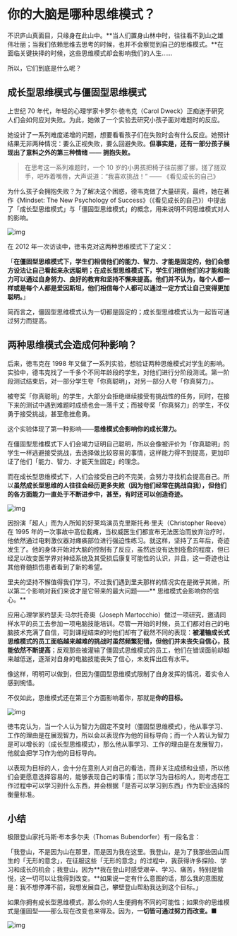 # 你的大脑是哪种思维模式？

不识庐山真面目，只缘身在此山中。**当人们置身山林中时，往往看不到山之雄伟壮丽；当我们依赖思维去思考的时候，也并不会察觉到自己的思维模式。**在面临关键抉择的时候，这些思维模式却会影响我们的人生……

所以，它们到底是什么呢？

## 成长型思维模式与僵固型思维模式

上世纪 70 年代，年轻的心理学家卡罗尔·徳韦克（Carol Dweck）正痴迷于研究人们会如何应对失败。为此，她做了一个实验去研究小孩子面对难题时的反应。

她设计了一系列难度递增的问题，想要看看孩子们在失败时会有什么反应。她预计结果无非两种情况：要么正视失败，要么回避失败。**但事实是，还有一部分孩子展现出了意料之外的第三种情绪 —— 拥抱失败。**

> 在思考这一系列难题时，一个 10 岁的小男孩把椅子往前挪了挪，搓了搓双手，吧咋着嘴唇，大声说道：“我喜欢挑战！”
> —— 《看见成长的自己》

为什么孩子会拥抱失败？为了解决这个困惑，德韦克做了大量研究，最终，她在著作《Mindset: The New Psychology of Success》（《看见成长的自己》）中提出了「成长型思维模式」与「僵固型思维模式」的概念，用来说明不同思维模式对人的影响。

![img](http://7xnt32.com1.z0.glb.clouddn.com/2017-12-13-020517.jpg)

在 2012 年一次访谈中，徳韦克对这两种思维模式下了定义：

「**在僵固型思维模式下，学生们相信他们的能力、智力、才能是固定的，他们会想方设法让自己看起来永远聪明；在成长型思维模式下，学生们相信他们的才能和能力可以通过自身努力、良好的教育和坚持不懈来提高。他们并不认为，每个人都一样或是每个人都是爱因斯坦，他们相信每个人都可以通过一定方式让自己变得更加聪明。**」

简而言之，僵固型思维模式认为一切都是固定的；成长型思维模式认为一起皆可通过努力而提高。

## 两种思维模式会造成何种影响？

后来，徳韦克在 1998 年又做了一系列实验，想验证两种思维模式对学生的影响。实验中，德韦克找了一千多个不同年龄段的学生，对他们进行分阶段测试。第一阶段测试结束后，对一部分学生夸「你真聪明」，对另一部分人夸「你真努力」。

被夸奖「你真聪明」的学生，大部分会拒绝继续接受有挑战性的任务，同时，在接下来的测试中遇到难题时成绩也会一落千丈；而被夸奖「你真努力」的学生，不仅勇于接受挑战，甚至愈挫愈勇。

这个实验体现了第一种影响——**思维模式会影响你的成长潜力。**

在僵固型思维模式下人们会竭力证明自己聪明，所以会像被评价为「你真聪明」的学生一样逃避接受挑战，去选择做比较容易的事情，这样能力得不到提高，更加印证了他们「能力、智力、才能天生固定」的理念。

而在成长型思维模式下，人们会接受自己的不完美，会努力寻找机会提高自己。所以**虽然成长型思维的人往往会经历更多失败（因为他们经常在挑战自我），但他们的各方面能力一直处于不断进步中，甚至，有时还可以创造奇迹。**

![img](http://7xnt32.com1.z0.glb.clouddn.com/2017-12-13-020521.jpg)

因扮演「超人」而为人所知的好莱坞演员克里斯托弗·里夫（Christopher Reeve）在  1995 年的一次事故中高位截瘫，当权威医生们都宣布无法医治而放弃治疗时，他依然通过电剌激仪器对瘫痪部位进行强迫性练习。就这样，坚持了五年后，奇迹发生了。他的身体开始对大脑的控制有了反应，虽然远没有达到痊愈的程度，但已经足以改变医学界对神经系统及其受损后康复可能性的认识，并且，这一奇迹也让其他脊髄损伤患者看到了新的希望。

里夫的坚持不懈值得我们学习，不过我们遇到里夫那样的情况实在是微乎其微，所以第二个影响对我们来说才是它带来的最大问题——** 思维模式会影响你的信心。**

应用心理学家约瑟夫·马尔托奇奧（Joseph Martocchio）做过一项研究，邀请同样水平的员工去参加一项电脑技能培训。尽管一开始的时候，员工们都对自己的电脑技术充满了自信，可到课程结束的时他们却有了截然不同的表现：**被灌输成长式思维模式的员工面临越来越难的挑战时虽然频繁犯错，但他们并未丧失自信心，技能依然不断提高**；反观那些被灌输了僵固式思维模式的员工，他们在错误面前却越来越低迷，逐渐对自身的电脑技能丧失了信心，未发挥出应有水平。

像这样，明明可以做到，但因为僵固型思维模式限制了自身发挥的情况，着实令人感到惋惜。

不仅如此，思维模式还在第三个方面影响着你，那就是**你的目标。**

![img](http://7xnt32.com1.z0.glb.clouddn.com/2017-12-13-020525.jpg)

徳韦克认为，当一个人认为智力为固定不变时（僵固型思维模式），他从事学习、工作的理由是在展现智力，所以会以表现作为他的目标导向；而一个人若认为智力是可以增长的（成长型思维模式），那么他从事学习、工作的理由是在发展智力，他就会把学习作为他的目标导向。

以表现为目标的人，会十分在意别人对自己的看法，而非关注成绩和业绩，所以他们会更愿意选择容易的，能够表现自己的事情；而以学习为目标的人，则考虑在工作过程中可以学习到什么东西，并会根据「是否可以学习到东西」作为职业选择的衡量标准。

## 小结

极限登山家托马斯·布本多尔夫（Thomas Bubendorfer）有一段名言：

「我登山，不是因为山在那里，而是因为我在这里。我登山，是为了我那些因山而生的「无形的意念」，在征服这些「无形的意念」的过程中，我获得许多探险、学习和成长的机会；我登山，因为**我在登山时感受艰辛、学习、痛苦，特别是愉悦，这一切可以让我得到改变。**如果说一定有什么意图的话，那么我的意图就是：我不想停滞不前，我想发展自己，攀壁登山帮助我达到这个目标。」

如果你拥有成长型思维模式，那么你的人生便拥有不同的可能性；如果你的思维模式是僵固型——那么现在改变也来得及。因为，**一切皆可通过努力而改变。**■

![img](http://7xnt32.com1.z0.glb.clouddn.com/2017-12-13-020530.jpg)

